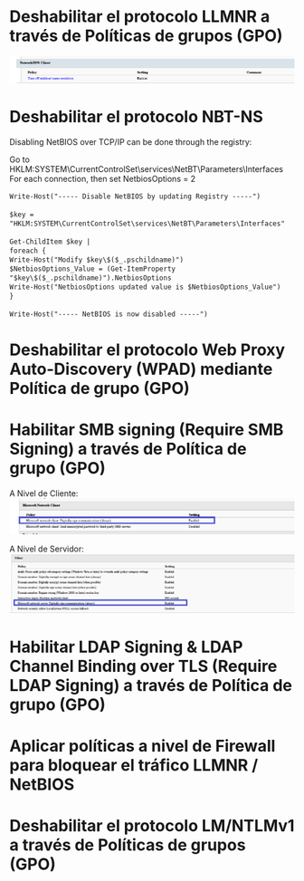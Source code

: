 
# Deshabilitar el protocolo LLMNR a través de Políticas de grupos (GPO)
![LLMNR](https://github.com/antonixp21/DojoConf-Recursos/blob/master/Imagenes/LLMNR.png)
# Deshabilitar el protocolo NBT-NS 
Disabling NetBIOS over TCP/IP can be done through the registry:

Go to HKLM:SYSTEM\CurrentControlSet\services\NetBT\Parameters\Interfaces
For each connection, then set NetbiosOptions = 2

```
Write-Host("----- Disable NetBIOS by updating Registry -----")

$key = "HKLM:SYSTEM\CurrentControlSet\services\NetBT\Parameters\Interfaces"

Get-ChildItem $key |
foreach { 
Write-Host("Modify $key\$($_.pschildname)")
$NetbiosOptions_Value = (Get-ItemProperty "$key\$($_.pschildname)").NetbiosOptions
Write-Host("NetbiosOptions updated value is $NetbiosOptions_Value")
}

Write-Host("----- NetBIOS is now disabled -----")
```
# Deshabilitar el protocolo Web Proxy Auto-Discovery (WPAD) mediante Política de grupo (GPO)

# Habilitar SMB signing (Require SMB Signing) a través de Política de grupo (GPO)
A Nivel de Cliente:
![LLMNR](https://github.com/antonixp21/DojoConf-Recursos/blob/master/Imagenes/SMB-Signing-Cliente.png)

A Nivel de Servidor:
![LLMNR](https://github.com/antonixp21/DojoConf-Recursos/blob/master/Imagenes/SMB-Signing-Server.png)
# Habilitar LDAP Signing & LDAP Channel Binding  over TLS (Require LDAP Signing) a través de Política de grupo (GPO)
# Aplicar políticas a nivel de Firewall para bloquear el tráfico LLMNR / NetBIOS
# Deshabilitar el protocolo LM/NTLMv1 a través de Políticas de grupos (GPO)

